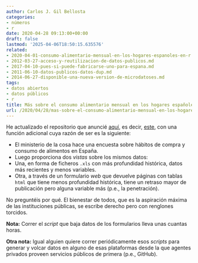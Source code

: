 ```yaml
---
author: Carlos J. Gil Bellosta
categories:
- números
- r
date: 2020-04-28 09:13:00+00:00
draft: false
lastmod: '2025-04-06T18:50:15.635576'
related:
- 2020-04-01-consumo-alimentario-mensual-en-los-hogares-espanoles-en-r.md
- 2012-03-27-acceso-y-reutilizacion-de-datos-publicos.md
- 2017-04-10-pues-si-puede-fabricarse-uno-para-espana.md
- 2011-06-10-datos-publicos-datos-dup.md
- 2014-06-27-disponible-una-nueva-version-de-microdatoses.md
tags:
- datos abiertos
- datos públicos
- r
title: Más sobre el consumo alimentario mensual en los hogares españoles en R
url: /2020/04/28/mas-sobre-el-consumo-alimentario-mensual-en-los-hogares-espanoles-en-r/
---
```


He actualizado el repositorio que anuncié [aquí](https://www.datanalytics.com/2020/04/01/consumo-alimentario-mensual-en-los-hogares-espanoles-en-r/), es decir, [este](https://github.com/cjgb/consumo_mensual_alimentos), con una función adicional cuya razón de ser es la siguiente:

* El ministerio de la cosa hace una encuesta sobre hábitos de compra y consumo de alimentos en España.
* Luego proporciona dos _vistas_ sobre los mismos datos:
* Una, en forma de ficheros `.xls` con más profundidad histórica, datos más recientes y menos variables.
* Otra, a través de un formulario _web_ que devuelve páginas con tablas `html` que tiene menos profundidad histórica, tiene un retraso mayor de publicación pero alguna variable más (p.e., la penetración).

No preguntéis por qué. El bienestar de todos, que es la aspiración máxima de las instituciones públicas, se escribe derecho pero con renglones torcidos.

**Nota:** Correr el _script_ que baja datos de los formularios lleva unas cuantas horas.

**Otra nota:** Igual alguien quiere correr periódicamente esos _scripts_ para generar y volcar datos en alguno de esas plataformas desde la que agentes privados proveen servicios públicos de primera (p.e., GitHub).
